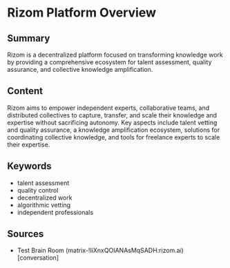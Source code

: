 # Rizom Platform Overview

## Summary
Rizom is a decentralized platform focused on transforming knowledge work by providing a comprehensive ecosystem for talent assessment, quality assurance, and collective knowledge amplification.

## Content
Rizom aims to empower independent experts, collaborative teams, and distributed collectives to capture, transfer, and scale their knowledge and expertise without sacrificing autonomy. Key aspects include talent vetting and quality assurance, a knowledge amplification ecosystem, solutions for coordinating collective knowledge, and tools for freelance experts to scale their expertise.

## Keywords

- talent assessment
- quality control
- decentralized work
- algorithmic vetting
- independent professionals

## Sources

- Test Brain Room (matrix-!IiXnxQOIANAsMqSADH:rizom.ai) [conversation]